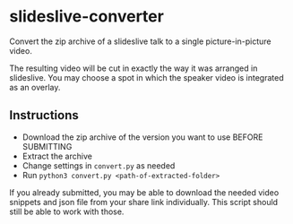 # slideslive-converter
Convert the zip archive of a slideslive talk to a single picture-in-picture video.

The resulting video will be cut in exactly the way it was arranged in slideslive.
You may choose a spot in which the speaker video is integrated as an overlay. 

## Instructions

- Download the zip archive of the version you want to use BEFORE SUBMITTING
- Extract the archive
- Change settings in `convert.py` as needed
- Run `python3 convert.py <path-of-extracted-folder>`

If you already submitted, you may be able to download the needed video snippets and json file from your share link individually. This script should still be able to work with those.
